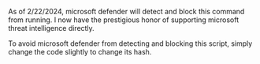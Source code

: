 As of 2/22/2024, microsoft defender will detect and block this command from running. I now have the prestigious honor of supporting microsoft threat intelligence directly. 

To avoid microsoft defender from detecting and blocking this script, simply change the code slightly to change its hash.

